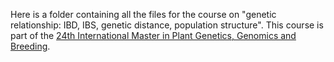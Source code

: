 Here is a folder containing all the files for the course on "genetic relationship: IBD, IBS, genetic distance, population structure". This course is part of the [24th International Master in Plant Genetics, Genomics and Breeding](http://www.masterplantbreeding.com/).  
